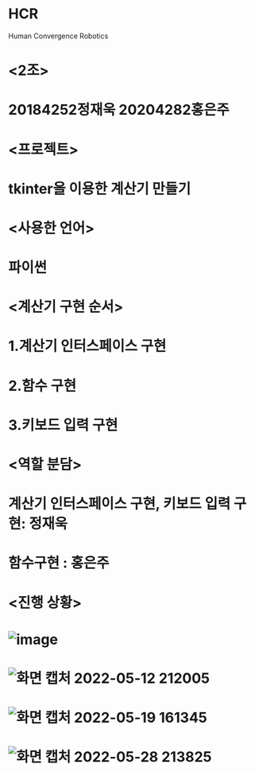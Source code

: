 # HCR
Human Convergence Robotics
# <2조> 
# 20184252정재욱 20204282홍은주

# <프로젝트>
# tkinter을 이용한 계산기 만들기

# <사용한 언어>
# 파이썬

# <계산기 구현 순서>
# 1.계산기 인터스페이스 구현
# 2.함수 구현
# 3.키보드 입력 구현

# <역할 분담>
# 계산기 인터스페이스 구현, 키보드 입력 구현: 정재욱
# 함수구현 : 홍은주

# <진행 상황>
# ![image](https://user-images.githubusercontent.com/101317154/165744749-3b8387e0-8867-404d-9c96-b290004674be.png)
# ![화면 캡처 2022-05-12 212005](https://user-images.githubusercontent.com/101317154/168073293-c7a1c000-2b90-4604-8e38-fff9eb123e33.png)
# ![화면 캡처 2022-05-19 161345](https://user-images.githubusercontent.com/101317154/169233565-604289a6-d6f7-43c2-91e0-1304a8b23f4b.png)
# ![화면 캡처 2022-05-28 213825](https://user-images.githubusercontent.com/101317154/170825857-52816c23-896f-4b3e-a903-ce5a40e101b2.png)

